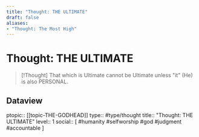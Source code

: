 ```yaml
---
title: "Thought: THE ULTIMATE"
draft: false
aliases:
- "Thought: The Most High"
---
```

# Thought: THE ULTIMATE
> [!Thought]
> That which is Ultimate cannot be Ultimate unless "it" (He) is also PERSONAL.

## Dataview
ptopic:: [[topic-THE-GODHEAD]]
type:: #type/thought
title:: "Thought: THE ULTIMATE"
level:: 1
social:: [ #humanity #selfworship #god #judgment #accountable ]